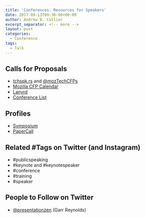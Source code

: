 ```yaml
---
title: 'Conferences: Resources for Speakers'
date: 2017-09-13T09:30:00+00:00
author: Andrew B. Collier
excerpt_separator: <!-- more -->
layout: post
categories:
  - Conference
tags:
  - Talk
---
```


## Calls for Proposals

- [tchspk.rs](http://tchspk.rs/cfp) and [@mozTechCFPs](https://twitter.com/mozTechCFPs)
- [Mozilla CFP Calendar](https://calendar.google.com/calendar/embed?src=mozilla.com_tptb36ac7eijerilfnf6c1onfo@group.calendar.google.com)
- [Lanyrd](http://lanyrd.com/)
- [Conference List](http://www.conferencelist.info/)

## Profiles

- [Symposium](https://symposiumapp.com/)
- [PaperCall](https://www.papercall.io/)

## Related #Tags on Twitter (and Instagram)

- #publicspeaking
- #keynote and #keynotespeaker
- #conference
- #training
- #speaker

## People to Follow on Twitter

- [@presentationzen](https://twitter.com/presentationzen) (Garr Reynolds)